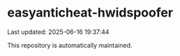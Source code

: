 # easyanticheat-hwidspoofer

Last updated: 2025-06-16 19:37:44

This repository is automatically maintained.

